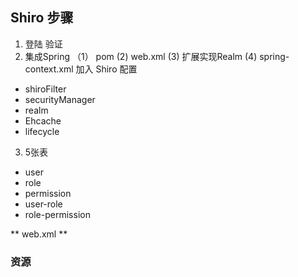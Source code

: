 
## Shiro 步骤

1. 登陆 验证
2. 集成Spring 
（1） pom
 (2) web.xml
 (3) 扩展实现Realm
 (4) spring-context.xml 加入 Shiro 配置
 - shiroFilter
 - securityManager
 - realm
 - Ehcache
 - lifecycle
 
3. 5张表
 - user
 - role
 - permission
 - user-role
 - role-permission


** web.xml **



### 资源


